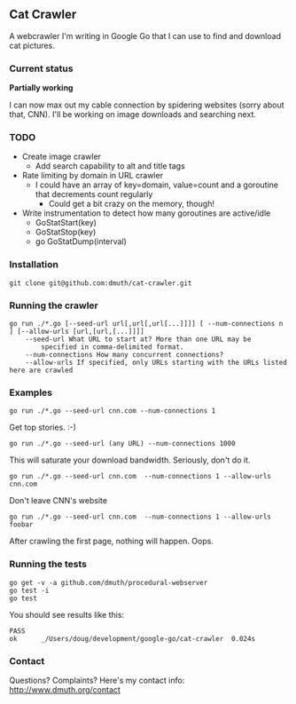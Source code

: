 ## Cat Crawler

A webcrawler I'm writing in Google Go that I can use to find and download cat pictures.


### Current status

**Partially working** 

I can now max out my cable connection by spidering websites (sorry about that, CNN).
I'll be working on image downloads and searching next.


### TODO

- Create image crawler
  - Add search capability to alt and title tags
- Rate limiting by domain in URL crawler
	- I could have an array of key=domain, value=count and a goroutine 
		that decrements count regularly
		- Could get a bit crazy on the memory, though!
- Write instrumentation to detect how many goroutines are active/idle
	- GoStatStart(key)
	- GoStatStop(key)
	- go GoStatDump(interval)


### Installation

    git clone git@github.com:dmuth/cat-crawler.git

    
### Running the crawler
	go run ./*.go [--seed-url url[,url[,url[...]]]] [ --num-connections n ] [--allow-urls [url,[url,[...]]]]
		--seed-url What URL to start at? More than one URL may be 
			specified in comma-delimited format.
		--num-connections How many concurrent connections?
		--allow-urls If specified, only URLs starting with the URLs listed here are crawled


### Examples
    go run ./*.go --seed-url cnn.com --num-connections 1
Get top stories. :-)

    go run ./*.go --seed-url (any URL) --num-connections 1000
This will saturate your download bandwidth. Seriously, don't do it.

    go run ./*.go --seed-url cnn.com  --num-connections 1 --allow-urls cnn.com
Don't leave CNN's website

    go run ./*.go --seed-url cnn.com  --num-connections 1 --allow-urls foobar
After crawling the first page, nothing will happen.  Oops.


### Running the tests

    go get -v -a github.com/dmuth/procedural-webserver
    go test -i
    go test

You should see results like this:

    PASS
    ok      _/Users/doug/development/google-go/cat-crawler  0.024s


### Contact

Questions? Complaints? Here's my contact info: http://www.dmuth.org/contact




